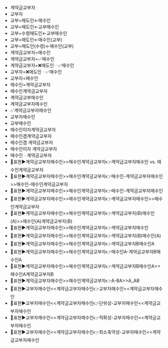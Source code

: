 - 계약금교부자
- 교부자
- 교부=매도인←매수인
- 교부=매도인←교부매수인
- 교부=수령매도인←교부매수인
- 교부=매도인←매수인(교부)
- 교부=매도인(수령)←매수인(교부)
- 계약금교부자=매수인
- 계약금교부자=✅매수인
- 계약금교부자=❌매도인ㆍ✅매수인
- 교부자=❌매도인ㆍ✅매수인
- 교부자=매수인
- 매수인=계약금교부자
- 매수인계약금교부자
- 계약금교부매수인
- 계약금교부자매수인
- ✅계약금교부자매수인
- 교부자매수인
- 교부매수인
- 매수인이자계약금교부자
- 매수인겸계약금교부자
- 매수인겸 계약금교부자
- 매수인이자 계약금교부자
- 매수인ㆍ계약금교부자
- 📌표현▶️계약금교부자매수인>>매수인계약금교부자👉계약금교부자매수인 vs. 매수인계약금교부자
- 📌표현▶️계약금교부자매수인>>매수인계약금교부자👉매수인-계약금교부자매수인>>매수인-매수인계약금교부자
- 📌표현▶️계약금교부자매수인>>매수인계약금교부자👉매수인-계약금교부자매수인
- 📌표현▶️계약금교부자매수인>>매수인계약금교부자👉계약금교부자매수인>>매수인계약금교부자
- 📌표현▶️계약금교부자매수인>>매수인계약금교부자👉계약금교부자(B)매수인(A)>>매수인(A)계약금교부자(B)
- 📌표현▶️계약금교부자매수인>>매수인계약금교부자👉계약금교부자매수인
- 📌표현▶️계약금교부자매수인>>매수인계약금교부자👉계약금교부자(B)매수인(A)
- 📌표현▶️계약금교부자매수인>>매수인계약금교부자👉계약금교부자B매수인A
- 📌표현▶️계약금교부자매수인>>매수인계약금교부자👉매수인A-계약금교부자B매수인A
- 📌표현▶️계약금교부자매수인>>매수인계약금교부자👉계약금교부자B매수인A>>매수인A계약금교부자B
- 📌표현▶️계약금교부자매수인>>매수인계약금교부자👉A-BA>>A_AB
- 📌표현▶️교부자매수인<<계약금교부자매수인👉교부자매수인<<계약금교부자매수인
- 📌표현▶️교부자매수인<<계약금교부자매수인👉단위성-교부자매수인<<계약금교부자매수인
- 📌표현▶️교부자매수인<<계약금교부자매수인👉적확성-교부자매수인<<계약금교부자매수인
- 📌표현▶️교부자매수인<<계약금교부자매수인👉최소축약성-교부자매수인<<계약금교부자매수인

